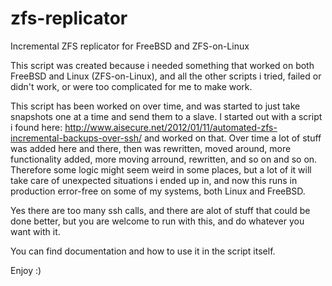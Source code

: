# zfs-replicator
Incremental ZFS replicator for FreeBSD and ZFS-on-Linux

This script was created because i needed something that worked on both FreeBSD and Linux (ZFS-on-Linux), and all
the other scripts i tried, failed or didn't work, or were too complicated for me to make work.

This script has been worked on over time, and was started to just take snapshots one at a time and send them to a slave.
I started out with a script i found here: http://www.aisecure.net/2012/01/11/automated-zfs-incremental-backups-over-ssh/
and worked on that. Over time a lot of stuff was added here and there, then was rewritten, moved around, more
functionality added, more moving arround, rewritten, and so on and so on. Therefore some logic might seem weird in some
places, but a lot of it will take care of unexpected situations i ended up in, and now this runs in production
error-free on some of my systems, both Linux and FreeBSD.

Yes there are too many ssh calls, and there are alot of stuff that could be done better, but you are welcome to run
with this, and do whatever you want with it.

You can find documentation and how to use it in the script itself.

Enjoy :)
